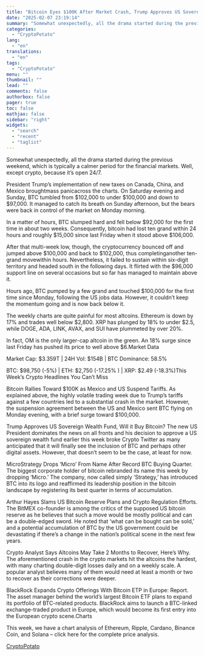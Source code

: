 ```yaml
---
title: "Bitcoin Eyes $100K After Market Crash, Trump Approves US Sovereign Wealth Fund: Weekly Crypto Recap"
date: "2025-02-07 23:19:14"
summary: "Somewhat unexpectedly, all the drama started during the previous weekend, which is typically a calmer period for the financial markets. Well, except crypto, because it’s open 24/7.President Trump’s implementation of new taxes on Canada, China, and Mexico broughtmass panicacross the charts. On Saturday evening and Sunday, BTC tumbled from $102,000..."
categories:
  - "CryptoPotato"
lang:
  - "en"
translations:
  - "en"
tags:
  - "CryptoPotato"
menu: ""
thumbnail: ""
lead: ""
comments: false
authorbox: false
pager: true
toc: false
mathjax: false
sidebar: "right"
widgets:
  - "search"
  - "recent"
  - "taglist"
---
```


Somewhat unexpectedly, all the drama started during the previous weekend, which is typically a calmer period for the financial markets. Well, except crypto, because it’s open 24/7.

President Trump’s implementation of new taxes on Canada, China, and Mexico broughtmass panicacross the charts. On Saturday evening and Sunday, BTC tumbled from $102,000 to under $100,000 and down to $97,000. It managed to catch its breath on Sunday afternoon, but the bears were back in control of the market on Monday morning.

In a matter of hours, BTC slumped hard and fell below $92,000 for the first time in about two weeks. Consequently, bitcoin had lost ten grand within 24 hours and roughly $15,000 since last Friday when it stood above $106,000.

After that multi-week low, though, the cryptocurrency bounced off and jumped above $100,000 and back to $102,000, thus completinganother ten-grand movewithin hours. Nevertheless, it failed to sustain within six-digit territory and headed south in the following days. It flirted with the $96,000 support line on several occasions but so far has managed to maintain above it.

Hours ago, BTC pumped by a few grand and touched $100,000 for the first time since Monday, following the US jobs data. However, it couldn’t keep the momentum going and is now back below it.

The weekly charts are quite painful for most altcoins. Ethereum is down by 17% and trades well below $2,800. XRP has plunged by 18% to under $2.5, while DOGE, ADA, LINK, AVAX, and SUI have plummeted by over 20%.

In fact, OM is the only larger-cap altcoin in the green. An 18% surge since last Friday has pushed its price to well above $6.Market Data

Market Cap: $3.359T | 24H Vol: $154B | BTC Dominance: 58.5%

BTC: $98,750 (-5%) | ETH: $2,750 (-17.25% ) | XRP: $2.49 (-18.3%)This Week’s Crypto Headlines You Can’t Miss

Bitcoin Rallies Toward $100K as Mexico and US Suspend Tariffs. As explained above, the highly volatile trading week due to Trump’s tariffs against a few countries led to a substantial crash in the market. However, the suspension agreement between the US and Mexico sent BTC flying on Monday evening, with a brief surge toward $100,000.

Trump Approves US Sovereign Wealth Fund, Will it Buy Bitcoin? The new US President dominates the news on all fronts and his decision to approve a US sovereign wealth fund earlier this week broke Crypto Twitter as many anticipated that it will finally see the inclusion of BTC and perhaps other digital assets. However, that doesn’t seem to be the case, at least for now.

MicroStrategy Drops ‘Micro’ From Name After Record BTC Buying Quarter. The biggest corporate holder of bitcoin rebranded its name this week by dropping ‘Micro.’ The company, now called simply ‘Strategy,’ has introduced BTC into its logo and reaffirmed its leadership position in the bitcoin landscape by registering its best quarter in terms of accumulation.

Arthur Hayes Slams US Bitcoin Reserve Plans and Crypto Regulation Efforts. The BitMEX co-founder is among the critics of the supposed US bitcoin reserve as he believes that such a move would be mostly political and can be a double-edged sword. He noted that ‘what can be bought can be sold,’ and a potential accumulation of BTC by the US government could be devastating if there’s a change in the nation’s political scene in the next few years.

Crypto Analyst Says Altcoins May Take 2 Months to Recover, Here’s Why. The aforementioned crash in the crypto markets hit the altcoins the hardest, with many charting double-digit losses daily and on a weekly scale. A popular analyst believes many of them would need at least a month or two to recover as their corrections were deeper.

BlackRock Expands Crypto Offerings With Bitcoin ETP in Europe: Report. The asset manager behind the world’s largest Bitcoin ETF plans to expand its portfolio of BTC-related products. BlackRock aims to launch a BTC-linked exchange-traded product in Europe, which would become its first entry into the European crypto scene.Charts

This week, we have a chart analysis of Ethereum, Ripple, Cardano, Binance Coin, and Solana – click here for the complete price analysis.

[CryptoPotato](https://www.tradingview.com/news/cryptopotato:76f7de523094b:0-bitcoin-eyes-100k-after-market-crash-trump-approves-us-sovereign-wealth-fund-weekly-crypto-recap/)
